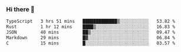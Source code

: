 ### Hi there 👋

<!--
**WShiBin/WShiBin** is a ✨ _special_ ✨ repository because its `README.md` (this file) appears on your GitHub profile.

Here are some ideas to get you started:

- 🔭 I’m currently working on ...
- 🌱 I’m currently learning ...
- 👯 I’m looking to collaborate on ...
- 🤔 I’m looking for help with ...
- 💬 Ask me about ...
- 📫 How to reach me: ...
- 😄 Pronouns: ...
- ⚡ Fun fact: ...
-->

<!--START_SECTION:waka-->

```txt
TypeScript   3 hrs 51 mins   █████████████▒░░░░░░░░░░░   53.82 %
Rust         1 hr 12 mins    ████▒░░░░░░░░░░░░░░░░░░░░   16.83 %
JSON         40 mins         ██▒░░░░░░░░░░░░░░░░░░░░░░   09.47 %
Markdown     29 mins         █▓░░░░░░░░░░░░░░░░░░░░░░░   06.84 %
C            15 mins         █░░░░░░░░░░░░░░░░░░░░░░░░   03.57 %
```

<!--END_SECTION:waka-->
